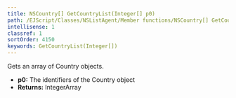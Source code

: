 ```yaml
---
title: NSCountry[] GetCountryList(Integer[] p0)
path: /EJScript/Classes/NSListAgent/Member functions/NSCountry[] GetCountryList(Integer[] p_0)
intellisense: 1
classref: 1
sortOrder: 4150
keywords: GetCountryList(Integer[])
---
```


Gets an array of Country objects.


* **p0:** The identifiers of the Country object
* **Returns:** IntegerArray


